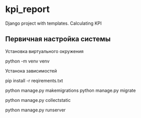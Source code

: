 # kpi_report
Django project with templates. Calculating KPI

<h2>Первичная настройка системы</h2>

<p>Установка виртуального окружения</p>
python -m venv venv

<p>Устанока зависимостей</p>
pip install -r reqirements.txt

python manage.py makemigrations
python manage.py migrate

python manage.py collectstatic

python manage.py runserver
